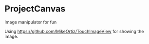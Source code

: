 ProjectCanvas
=============

Image manipulator for fun

Using https://github.com/MikeOrtiz/TouchImageView for showing the image.
